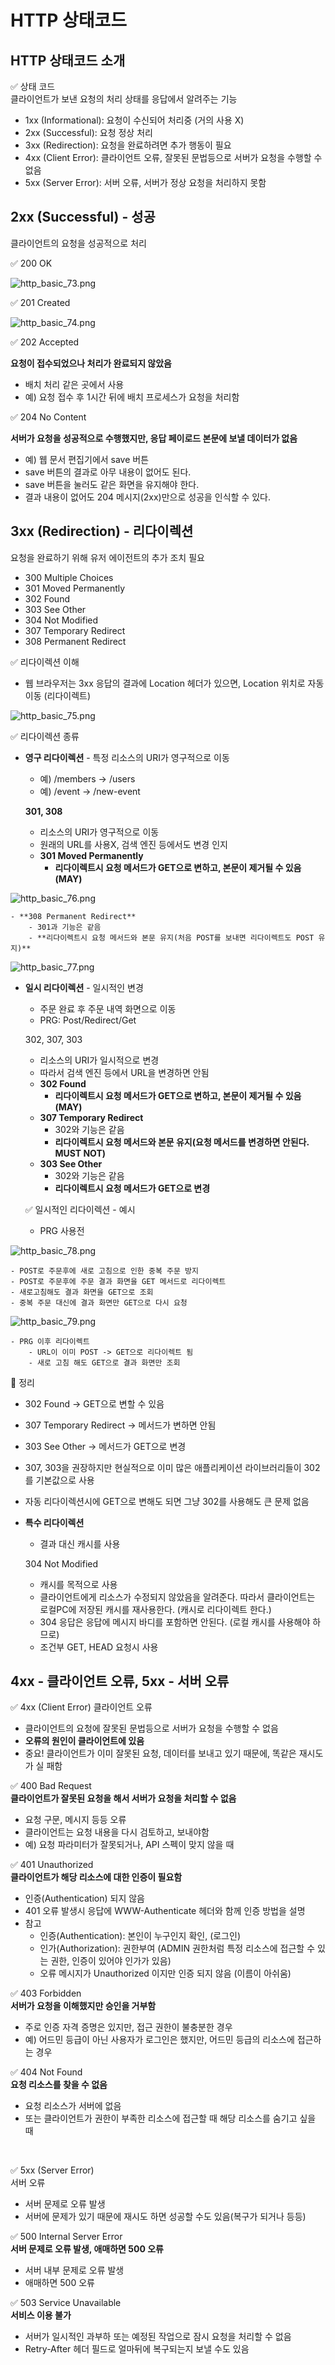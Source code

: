 # HTTP 상태코드

## HTTP 상태코드 소개

✅ 상태 코드     
클라이언트가 보낸 요청의 처리 상태를 응답에서 알려주는 기능

- 1xx (Informational): 요청이 수신되어 처리중 (거의 사용 X)
- 2xx (Successful): 요청 정상 처리
- 3xx (Redirection): 요청을 완료하려면 추가 행동이 필요
- 4xx (Client Error): 클라이언트 오류, 잘못된 문법등으로 서버가 요청을 수행할 수 없음
- 5xx (Server Error): 서버 오류, 서버가 정상 요청을 처리하지 못함

## 2xx (Successful) - 성공

클라이언트의 요청을 성공적으로 처리

✅ 200 OK

![http_basic_73.png](../img/http_basic_73.png)     

✅ 201 Created

![http_basic_74.png](../img/http_basic_74.png)     


✅ 202 Accepted

**요청이 접수되었으나 처리가 완료되지 않았음**

- 배치 처리 같은 곳에서 사용
- 예) 요청 접수 후 1시간 뒤에 배치 프로세스가 요청을 처리함

✅ 204 No Content

**서버가 요청을 성공적으로 수행했지만, 응답 페이로드 본문에 보낼 데이터가 없음**

- 예) 웹 문서 편집기에서 save 버튼
- save 버튼의 결과로 아무 내용이 없어도 된다.
- save 버튼을 눌러도 같은 화면을 유지해야 한다.
- 결과 내용이 없어도 204 메시지(2xx)만으로 성공을 인식할 수 있다.

## 3xx (Redirection) - 리다이렉션

요청을 완료하기 위해 유저 에이전트의 추가 조치 필요

- 300 Multiple Choices
- 301 Moved Permanently
- 302 Found
- 303 See Other
- 304 Not Modified
- 307 Temporary Redirect
- 308 Permanent Redirect

✅ 리다이렉션 이해

- 웹 브라우저는 3xx 응답의 결과에 Location 헤더가 있으면, Location 위치로 자동 이동 (리다이렉트)

![http_basic_75.png](../img/http_basic_75.png)     


✅ 리다이렉션 종류

- **영구 리다이렉션** - 특정 리소스의 URI가 영구적으로 이동
    - 예) /members -> /users
    - 예) /event -> /new-event
    
    **301, 308**
    
    - 리소스의 URI가 영구적으로 이동
    - 원래의 URL를 사용X, 검색 엔진 등에서도 변경 인지
    - **301 Moved Permanently**
        - **리다이렉트시 요청 메서드가 GET으로 변하고, 본문이 제거될 수 있음(MAY)**
        
![http_basic_76.png](../img/http_basic_76.png)     

    - **308 Permanent Redirect**
        - 301과 기능은 같음
        - **리다이렉트시 요청 메서드와 본문 유지(처음 POST를 보내면 리다이렉트도 POST 유지)**

![http_basic_77.png](../img/http_basic_77.png)     

        

- **일시 리다이렉션** - 일시적인 변경
    - 주문 완료 후 주문 내역 화면으로 이동
    - PRG: Post/Redirect/Get
    
    302, 307, 303
    
    - 리소스의 URI가 일시적으로 변경
    - 따라서 검색 엔진 등에서 URL을 변경하면 안됨
    - **302 Found**
        - **리다이렉트시 요청 메서드가 GET으로 변하고, 본문이 제거될 수 있음(MAY)**
    - **307 Temporary Redirect**
        - 302와 기능은 같음
        - **리다이렉트시 요청 메서드와 본문 유지(요청 메서드를 변경하면 안된다. MUST NOT)**
    - **303 See Other**
        - 302와 기능은 같음
        - **리다이렉트시 요청 메서드가 GET으로 변경**
        
    
    ✅ 일시적인 리다이렉션 - 예시
    
    - PRG 사용전

![http_basic_78.png](../img/http_basic_78.png)     

    
    - POST로 주문후에 새로 고침으로 인한 중복 주문 방지
    - POST로 주문후에 주문 결과 화면을 GET 메서드로 리다이렉트
    - 새로고침해도 결과 화면을 GET으로 조회
    - 중복 주문 대신에 결과 화면만 GET으로 다시 요청
    
![http_basic_79.png](../img/http_basic_79.png)     

    
    - PRG 이후 리다이렉트
        - URL이 이미 POST -> GET으로 리다이렉트 됨
        - 새로 고침 해도 GET으로 결과 화면만 조회
        

🌟 정리

- 302 Found -> GET으로 변할 수 있음
- 307 Temporary Redirect -> 메서드가 변하면 안됨
- 303 See Other -> 메서드가 GET으로 변경
- 307, 303을 권장하지만 현실적으로 이미 많은 애플리케이션 라이브러리들이 302를 기본값으로 사용
- 자동 리다이렉션시에 GET으로 변해도 되면 그냥 302를 사용해도 큰 문제 없음

- **특수 리다이렉션**
    - 결과 대신 캐시를 사용
    
    304 Not Modified
    
    - 캐시를 목적으로 사용
    - 클라이언트에게 리소스가 수정되지 않았음을 알려준다. 따라서 클라이언트는 로컬PC에
    저장된 캐시를 재사용한다. (캐시로 리다이렉트 한다.)
    - 304 응답은 응답에 메시지 바디를 포함하면 안된다. (로컬 캐시를 사용해야 하므로)
    - 조건부 GET, HEAD 요청시 사용

## 4xx - 클라이언트 오류, 5xx - 서버 오류

✅ 4xx (Client Error)
클라이언트 오류

- 클라이언트의 요청에 잘못된 문법등으로 서버가 요청을 수행할 수 없음
- **오류의 원인이 클라이언트에 있음**
- 중요! 클라이언트가 이미 잘못된 요청, 데이터를 보내고 있기 때문에, 똑같은 재시도가 실
패함

✅ 400 Bad Request      
**클라이언트가 잘못된 요청을 해서 서버가 요청을 처리할 수 없음**

- 요청 구문, 메시지 등등 오류
- 클라이언트는 요청 내용을 다시 검토하고, 보내야함
- 예) 요청 파라미터가 잘못되거나, API 스펙이 맞지 않을 때

✅ 401 Unauthorized     
**클라이언트가 해당 리소스에 대한 인증이 필요함**

- 인증(Authentication) 되지 않음
- 401 오류 발생시 응답에 WWW-Authenticate 헤더와 함께 인증 방법을 설명
- 참고
    - 인증(Authentication): 본인이 누구인지 확인, (로그인)
    - 인가(Authorization): 권한부여 (ADMIN 권한처럼 특정 리소스에 접근할 수 있는 권한,
    인증이 있어야 인가가 있음)
    - 오류 메시지가 Unauthorized 이지만 인증 되지 않음 (이름이 아쉬움)

✅ 403 Forbidden     
**서버가 요청을 이해했지만 승인을 거부함**

- 주로 인증 자격 증명은 있지만, 접근 권한이 불충분한 경우
- 예) 어드민 등급이 아닌 사용자가 로그인은 했지만, 어드민 등급의 리소스에 접근하는 경우

✅ 404 Not Found     
**요청 리소스를 찾을 수 없음**

- 요청 리소스가 서버에 없음
- 또는 클라이언트가 권한이 부족한 리소스에 접근할 때 해당 리소스를 숨기고 싶을 때

<br/>

✅ 5xx (Server Error)     
서버 오류

- 서버 문제로 오류 발생
- 서버에 문제가 있기 때문에 재시도 하면 성공할 수도 있음(복구가 되거나 등등)

✅ 500 Internal Server Error     
**서버 문제로 오류 발생, 애매하면 500 오류**

- 서버 내부 문제로 오류 발생
- 애매하면 500 오류

✅ 503 Service Unavailable     
**서비스 이용 불가**

- 서버가 일시적인 과부하 또는 예정된 작업으로 잠시 요청을 처리할 수 없음
- Retry-After 헤더 필드로 얼마뒤에 복구되는지 보낼 수도 있음
